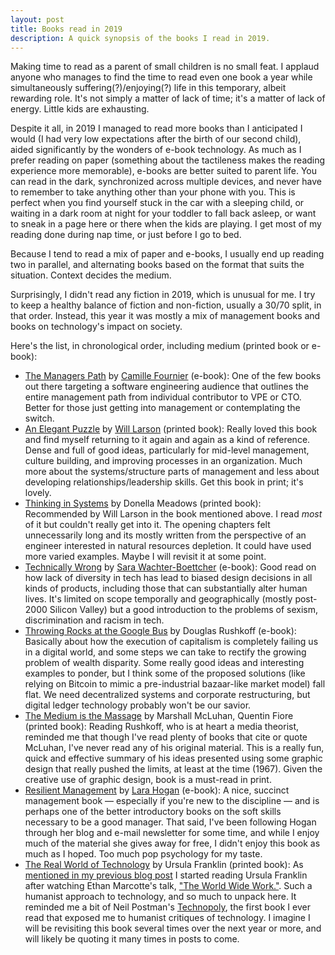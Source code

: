 ```yaml
---
layout: post
title: Books read in 2019
description: A quick synopsis of the books I read in 2019.
---
```


Making time to read as a parent of small children is no small feat. I applaud anyone who manages to find the time to read even one book a year while simultaneously suffering(?)/enjoying(?) life in this temporary, albeit rewarding role. It's not simply a matter of lack of time; it's a matter of lack of energy. Little kids are exhausting.

Despite it all, in 2019 I managed to read more books than I anticipated I would (I had very low expectations after the birth of our second child), aided significantly by the wonders of e-book technology. As much as I prefer reading on paper (something about the tactileness makes the reading experience more memorable), e-books are better suited to parent life. You can read in the dark, synchronized across multiple devices, and never have to remember to take anything other than your phone with you. This is perfect when you find yourself stuck in the car with a sleeping child, or waiting in a dark room at night for your toddler to fall back asleep, or want to sneak in a page here or there when the kids are playing. I get most of my reading done during nap time, or just before I go to bed.

Because I tend to read a mix of paper and e-books, I usually end up reading two in parallel, and alternating books based on the format that suits the situation. Context decides the medium.

Surprisingly, I didn't read any fiction in 2019, which is unusual for me. I try to keep a healthy balance of fiction and non-fiction, usually a 30/70 split, in that order. Instead, this year it was mostly a mix of management books and books on technology's impact on society.

Here's the list, in chronological order, including medium (printed book or e-book):

* [The Managers Path](http://www.worldcat.org/oclc/981123645) by [Camille Fournier](https://twitter.com/skamille) (e-book): One of the few books out there targeting a software engineering audience that outlines the entire management path from individual contributor to VPE or CTO. Better for those just getting into management or contemplating the switch.
* [An Elegant Puzzle](http://www.worldcat.org/oclc/1105154200) by [Will Larson](https://twitter.com/Lethain) (printed book): Really loved this book and find myself returning to it again and again as a kind of reference. Dense and full of good ideas, particularly for mid-level management, culture building, and improving processes in an organization. Much more about the systems/structure parts of management and less about developing relationships/leadership skills. Get this book in print; it's lovely.
* [Thinking in Systems](http://www.worldcat.org/oclc/952959579) by Donella Meadows (printed book): Recommended by Will Larson in the book mentioned above. I read _most_ of it but couldn't really get into it. The opening chapters felt unnecessarily long and its mostly written from the perspective of an engineer interested in natural resources depletion. It could have used more varied examples. Maybe I will revisit it at some point.
* [Technically Wrong](http://www.worldcat.org/oclc/1021803906) by [Sara Wachter-Boettcher](https://twitter.com/sara_ann_marie) (e-book): Good read on how lack of diversity in tech has lead to biased design decisions in all kinds of products, including those that can substantially alter human lives. It's limited on scope temporally and geographically (mostly post-2000 Silicon Valley) but a good introduction to the problems of sexism, discrimination and racism in tech.
* [Throwing Rocks at the Google Bus](http://www.worldcat.org/oclc/1027710762) by Douglas Rushkoff (e-book): Basically about how the execution of capitalism is completely failing us in a digital world, and some steps we can take to rectify the growing problem of wealth disparity. Some really good ideas and interesting examples to ponder, but I think some of the proposed solutions (like relying on Bitcoin to mimic a pre-industrial bazaar-like market model) fall flat. We need decentralized systems and corporate restructuring, but digital ledger technology probably won't be our savior.
* [The Medium is the Massage](http://www.worldcat.org/oclc/1035836796) by Marshall McLuhan, Quentin Fiore (printed book): Reading Rushkoff, who is at heart a media theorist, reminded me that though I've read plenty of books that cite or quote McLuhan, I've never read any of his original material. This is a really fun, quick and effective summary of his ideas presented using some graphic design that really pushed the limits, at least at the time (1967). Given the creative use of graphic design, book is a must-read in print.
* [Resilient Management](https://abookapart.com/products/resilient-management?_pos=1&_sid=5ea8f83c8&_ss=r) by [Lara Hogan](https://twitter.com/lara_hogan) (e-book): A nice, succinct management book — especially if you're new to the discipline — and is perhaps one of the better introductory books on the soft skills necessary to be a good manager. That said, I've been following Hogan through her blog and e-mail newsletter for some time, and while I enjoy much of the material she gives away for free, I didn't enjoy this book as much as I hoped. Too much pop psychology for my taste.
* [The Real World of Technology](https://houseofanansi.com/products/the-real-world-of-technology-digital) by Ursula Franklin (printed book): As [mentioned in my previous blog post](https://situated.blog/2019/12/distributed-teams-asynchronous) I started reading Ursula Franklin after watching Ethan Marcotte's talk, ["The World Wide Work."](https://ethanmarcotte.com/wrote/the-world-wide-work/). Such a humanist approach to technology, and so much to unpack here. It reminded me a bit of Neil Postman's [Technopoly](http://www.worldcat.org/oclc/865180381), the first book I ever read that exposed me to humanist critiques of technology. I imagine I will be revisiting this book several times over the next year or more, and will likely be quoting it many times in posts to come.

